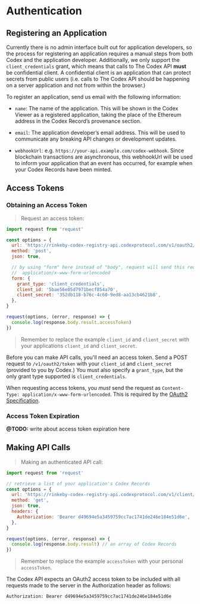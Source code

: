 # Authentication

## Registering an Application
Currently there is no admin interface built out for application developers, so
the process for registering an application requires a manual steps from both
Codex and the application developer. Additionally, we only support the
`client_credentials` grant, which means that calls to The Codex API
<strong>must</strong> be confidential client. A confidential client is an
application that can protect secrets from public users (i.e. calls to The Codex
API should be happening on a server application and not from within the browser.)

To register an application, send us email with the following information:

  - `name`: The name of the application. This will be shown in the Codex Viewer
    as a registered application, taking the place of the Ethereum address in the
    Codex Record’s provenance section.

  - `email`: The application developer’s email address. This will be used to
    communicate any breaking API changes or development updates.

  - `webhookUrl`: e.g. `https://your-api.example.com/codex-webhook`. Since
    blockchain transactions are asynchronous, this webhookUrl will be used to
    inform your application that an event has occurred, for example when your
    Codex Records have been minted.


## Access Tokens

### Obtaining an Access Token

> Request an access token:

```javascript
import request from 'request'

const options = {
  url: 'https://rinkeby-codex-registry-api.codexprotocol.com/v1/oauth2/token',
  method: 'post',
  json: true,

  // by using "form" here instead of "body", request will send this request as
  //  application/x-www-form-urlencoded
  form: {
    grant_type: 'client_credentials',
    client_id: '5bae56e05d7971becf854a70',
    client_secret: '352db118-b76c-4c60-9ed8-aa13cb4621b8',
  },
}

request(options, (error, response) => {
  console.log(response.body.result.accessToken)
})
```

> Remember to replace the example `client_id` and `client_secret` with your applications `client_id` and `client_secret`.

Before you can make API calls, you'll need an access token. Send a POST request
to `/v1/oauth2/token` with your `client_id` and `client_secret` (provided to
you by Codex.) You must also specify a `grant_type`, but the only grant type
supported is `client_credentials`.

<!--
  @TODO: is this "warning" class too much? maybe it should just be a "notice",
  but it feels important to call this out
-->
<aside class="warning">
  When requesting access tokens, you <em>must</em> send the request as
  <code>Content-Type: application/x-www-form-urlencoded</code>. This is required
  by the <a href="https://tools.ietf.org/html/rfc6749?#section-4.1.3" rel="noopener noreferrer">OAuth2 Specification</a>.
</aside>

### Access Token Expiration
**@TODO:** write about access token expiration here


## Making API Calls
> Making an authenticated API call:

```javascript
import request from 'request'

// retrieve a list of your application's Codex Records
const options = {
  url: 'https://rinkeby-codex-registry-api.codexprotocol.com/v1/client/records',
  method: 'get',
  json: true,
  headers: {
    Authorization: 'Bearer d49694e5a3459759cc7ac1741de246e184e51d6e',
  },
}

request(options, (error, response) => {
  console.log(response.body.result) // an array of Codex Records
})
```

> Remember to replace the example `accessToken` with your personal `accessToken`.

The Codex API expects an OAuth2 access token to be included with all requests
made to the server in the Authorization header as follows:

`Authorization: Bearer d49694e5a3459759cc7ac1741de246e184e51d6e`
